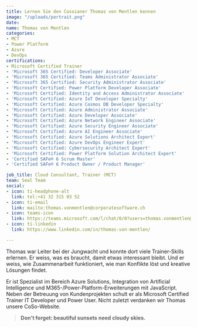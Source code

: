 ```yaml
---
title: Lernen Sie den Cosoianer Thomas von Mentlen kennen
image: "/uploads/portrait.png"
date: 
name: Thomas von Mentlen
categories:
- MCT
- Power Platform
- Azure
- DevOps
certifications:
- Microsoft Certified Trainer
- 'Microsoft 365 Certified: Developer Associate'
- 'Microsoft 365 Certified: Teams Administrator Associate'
- 'Microsoft 365 Certified: Security Administrator Associate'
- 'Microsoft Certified: Power Platform Developer Associate'
- 'Microsoft Certified: Identity and Access Administrator Associate'
- 'Microsoft Certified: Azure IoT Developer Specialty'
- 'Microsoft Certified: Azure Cosmos DB Developer Specialty'
- 'Microsoft Certified: Azure Administrator Associate'
- 'Microsoft Certified: Azure Developer Associate'
- 'Microsoft Certified: Azure Network Engineer Associate'
- 'Microsoft Certified: Azure Security Engineer Associate'
- 'Microsoft Certified: Azure AI Engineer Associate'
- 'Microsoft Certified: Azure Solutions Architect Expert'
- 'Microsoft Certified: Azure DevOps Engineer Expert'
- 'Microsoft Certified: Cybersecurity Architect Expert'
- 'Microsoft Certified: Power Platform Solution Architect Expert'
- 'Certified SAFe® 6 Scrum Master'
- 'Certified SAFe® 6 Product Owner / Product Manager'

job_title: Cloud Consultant, Trainer (MCT)
team: Seal Team
social:
- icon: ti-headphone-alt
  link: tel:+41 32 315 03 52
- icon: ti-email
  link: mailto:thomas.vonmentlen@corporatesoftware.ch
- icon: teams-icon
  link: https://teams.microsoft.com/l/chat/0/0?users=thomas.vonmentlen@corporatesoftware.ch
- icon: ti-linkedin
  link: https://www.linkedin.com/in/thomas-von-mentlen/

---
```

Thomas war Leiter bei der Jungwacht und konnte dort viele Trainer-Skills erlernen. Er weiss, was es braucht, damit etwas interessant bleibt. Und er weiss, wie Zusammenarbeit funktioniert, wie man Konflikte löst und kreative Lösungen findet.

Er ist Spezialist im Bereich Azure Solutions, Integration von Artificial Intelligence und M365-/Power-Platform-Erweiterungen mit JavaScript. Neben der Betreuung von Kundenprojekten schult er als Microsoft Certified Trainer IT Developer und Power User. Nicht zuletzt verdanken wir Thomas unsere CoSo-Website.

> **Don't forget: beautiful sunsets need cloudy skies.**
